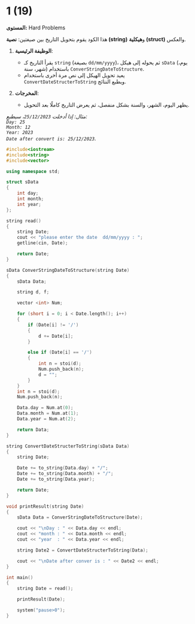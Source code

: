 # 1 (19)

**المستوى:** Hard Problems

هذا الكود يقوم بتحويل التاريخ بين صيغتين: **نصية (string)** و**هيكلية (struct)** والعكس.  

1. **الوظيفة الرئيسية**:  
   - يقرأ التاريخ كـ `string` (بصيغة `dd/mm/yyyy`)، ثم يحوله إلى هيكل `sData` (يوم، شهر، سنة) باستخدام `ConverStringDateToStructure`.  
   - يعيد تحويل الهيكل إلى نص مرة أخرى باستخدام `ConvertDateStructerToString` ويطبع النتائج.  

2. **المخرجات**:  
   - يظهر اليوم، الشهر، والسنة بشكل منفصل، ثم يعرض التاريخ كاملًا بعد التحويل.  

*مثال: إذا أدخلت `25/12/2023`، سيطبع:  
`Day: 25`  
`Month: 12`  
`Year: 2023`  
`Date after convert is: 25/12/2023`.*

```cpp
#include<iostream>
#include<string>
#include<vector>

using namespace std;

struct sData
{
	int day;
	int month;
    int year;
};

string read()
{
	string Date;
	cout << "please enter the date  dd/mm/yyyy : ";
	getline(cin, Date);

	return Date;
}

sData ConverStringDateToStructure(string Date)
{
	sData Data;

	string d, f;

	vector <int> Num;

	for (short i = 0; i < Date.length(); i++)
	{
		if (Date[i] != '/')
		{
			d += Date[i];
		}

		else if (Date[i] == '/')
		{
			int n = stoi(d);
			Num.push_back(n);
			d = "";
		}
	}
	int n = stoi(d);
	Num.push_back(n);

	Data.day = Num.at(0);
	Data.month = Num.at(1);
	Data.year = Num.at(2);

	return Data;
}

string ConvertDateStructerToString(sData Data)
{
	string Date;

	Date += to_string(Data.day) + "/";
	Date += to_string(Data.month) + "/";
	Date += to_string(Data.year);

	return Date;
}

void printResult(string Date)
{
	sData Data = ConverStringDateToStructure(Date);

	cout << "\nDay : " << Data.day << endl;
	cout << "month : " << Data.month << endl;
	cout << "year  : " << Data.year << endl;

	string Date2 = ConvertDateStructerToString(Data);

	cout << "\nDate after conver is : " << Date2 << endl;
}

int main()
{
	string Date = read();

	printResult(Date);

	system("pause>0");
}
```